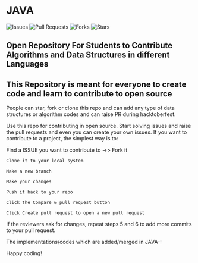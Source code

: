 # JAVA

![Issues](https://img.shields.io/github/issues/akshitagit/JAVA)
![Pull Requests](https://img.shields.io/github/issues-pr/akshitagit/JAVA)
![Forks](https://img.shields.io/github/forks/akshitagit/JAVA)
![Stars](https://img.shields.io/github/stars/akshitagit/JAVA)

## Open Repository For Students to Contribute Algorithms and Data Structures in different Languages

## This Repository is meant for everyone to create code and learn to contribute to open source

People can star, fork or clone this repo and can add any type of data structures or algorithm codes and can raise PR during hacktoberfest.

Use this repo for contributing in open source.
Start solving issues and raise the pull requests and even you can create your own issues.
If you want to contribute to a project, the simplest way is to:

Find a ISSUE you want to contribute to ->> Fork it

    Clone it to your local system

    Make a new branch

    Make your changes

    Push it back to your repo

    Click the Compare & pull request button

    Click Create pull request to open a new pull request

If the reviewers ask for changes, repeat steps 5 and 6 to add more commits to your pull request.

The implementations/codes which are added/merged in JAVA-:



Happy coding!

